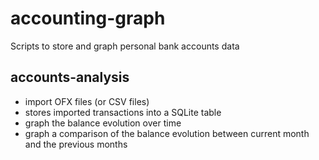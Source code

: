 # accounting-graph
Scripts to store and graph personal bank accounts data

## accounts-analysis
 - import OFX files (or CSV files)
 - stores imported transactions into a SQLite table
 - graph the balance evolution over time
 - graph a comparison of the balance evolution between current month and the previous months
